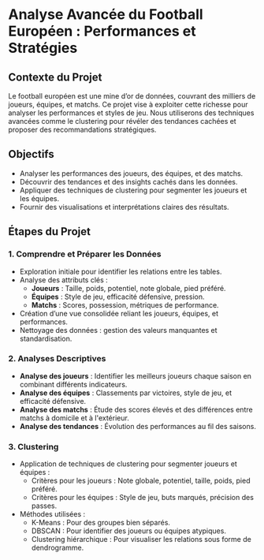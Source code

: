 # Analyse Avancée du Football Européen : Performances et Stratégies

## Contexte du Projet  
Le football européen est une mine d’or de données, couvrant des milliers de joueurs, équipes, et matchs. Ce projet vise à exploiter cette richesse pour analyser les performances et styles de jeu. Nous utiliserons des techniques avancées comme le clustering pour révéler des tendances cachées et proposer des recommandations stratégiques.

## Objectifs  
- Analyser les performances des joueurs, des équipes, et des matchs.  
- Découvrir des tendances et des insights cachés dans les données.  
- Appliquer des techniques de clustering pour segmenter les joueurs et les équipes.  
- Fournir des visualisations et interprétations claires des résultats.  

## Étapes du Projet  

### 1. Comprendre et Préparer les Données  
- Exploration initiale pour identifier les relations entre les tables.  
- Analyse des attributs clés :  
  - **Joueurs** : Taille, poids, potentiel, note globale, pied préféré.  
  - **Équipes** : Style de jeu, efficacité défensive, pression.  
  - **Matchs** : Scores, possession, métriques de performance.  
- Création d’une vue consolidée reliant les joueurs, équipes, et performances.  
- Nettoyage des données : gestion des valeurs manquantes et standardisation.  

### 2. Analyses Descriptives  
- **Analyse des joueurs** : Identifier les meilleurs joueurs chaque saison en combinant différents indicateurs.  
- **Analyse des équipes** : Classements par victoires, style de jeu, et efficacité défensive.  
- **Analyse des matchs** : Étude des scores élevés et des différences entre matchs à domicile et à l'extérieur.  
- **Analyse des tendances** : Évolution des performances au fil des saisons.  

### 3. Clustering  
- Application de techniques de clustering pour segmenter joueurs et équipes :  
  - Critères pour les joueurs : Note globale, potentiel, taille, poids, pied préféré.  
  - Critères pour les équipes : Style de jeu, buts marqués, précision des passes.  
- Méthodes utilisées :  
  - K-Means : Pour des groupes bien séparés.  
  - DBSCAN : Pour identifier des joueurs ou équipes atypiques.  
  - Clustering hiérarchique : Pour visualiser les relations sous forme de dendrogramme.  

